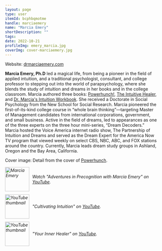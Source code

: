 ```yaml
---
layout: page
type: user
itemId: bcphbqmotme
handle: marciaemery
name: "Marcia Emery"
shortDescription: ""
tags:
date: 2022-10-21
profileImg: emery_marcia.jpg
coverImg: cover-marciaemery.jpg
---
```


Website: [drmarciaemery.com](https://www.drmarciaemery.com/)

**Marcia Emery, Ph.D** led a magical life, from being a pioneer in the field of applied intuition, and a traditional psychologist, consultant, and college professor to stepping out into the world of parapsychology, where she blends the study of intuition and dreams in her books and in the college classroom. Marcia authored three books: [Powerhunch!](https://www.amazon.com/INTUITION-INSTINCT-GREATER-PERSONAL-POWER/dp/0671572911), [The Intuitive Healer](https://www.amazon.com.au/Dr-Marcia-Emerys-Intuition-Workbook/dp/0130916889), and [Dr. Marcia's Intuition Workbook](https://www.amazon.com.au/Doctor-Marcia-Emerys-Intuition-Workbook/dp/0130916706). She received a Doctorate in Social Psychology from the New School for Social Research. Marcia pioneered the first-of-its-kind college course in “whole brain thinking”—targeting Master of Management candidates from international corporations, government, and small business. Active in the field of dreams, led to appearances as one of the three experts on the three hour mini-series, “Dream Decoders.” Marcia hosted the Voice America internet radio show, The Partnership of Intuition and Dreams and served as the Dream Expert for the America Now TV program that viewed weekly on select CBS, NBC, ABC, and FOX stations around the country. Currently, Marcia leads dream study groups in Ashland, Oregon and the Bay Area, California.

Cover image: Detail from the cover of [Powerhunch](https://www.amazon.com/INTUITION-INSTINCT-GREATER-PERSONAL-POWER/dp/0671572911).

<div style="margin-bottom: 10px; display: flex; align-items: center; font-style: italic;"><img src="../images/author-marciaemery.jpg" alt="Marcia Emery" style="width: 80px; height: auto; margin-right: 10px; margin-left: 0px;">
<p>Watch "Adventures in Precognition with Marcia Emery" on <a href="https://www.youtube.com/watch?v=ttl_LxAMH4M">YouTube</a>.</p>
</div>

<div style="margin-bottom: 10px; display: flex; align-items: center; font-style: italic;"><img src="../images/marcia_cultivating_intuition.jpeg" alt="YouTube thumbnail" style="width: 80px; height: auto; margin-right: 10px; margin-left: 0px;">
<p>"Cultivating Intuition" on <a href="https://youtu.be/GliiZe5T_uA">YouTube</a>.</p>
</div>

<div style="display: flex; align-items: center; font-style: italic;"><img src="../images/marcia_healing.jpeg" alt="YouTube thumbnail" style="width: 80px; height: auto; margin-right: 10px; margin-left: 0px;">
<p>"Your Inner Healer" on <a href="https://youtu.be/YiZKCaK-FAY">YouTube</a>.</p>
</div>
